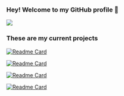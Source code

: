 
### Hey! Welcome to my GitHub profile 👋
![](https://komarev.com/ghpvc/?username=daviiid99&style=plastic&label=My+Profile+Views)

### These are my current projects
[![Readme Card](https://github-readme-stats.vercel.app/api/pin/?username=daviiid99&repo=Pokemon_Little_Little_Village&bg_color=30,e96443,904e95&title_color=fff&text_color=fff)](https://github.com/daviiid99/Pokemon_Little_Little_Village)

[![Readme Card](https://github-readme-stats.vercel.app/api/pin/?username=daviiid99&repo=UNO&bg_color=30,e96443,904e95&title_color=fff&text_color=fff)](https://github.com/daviiid99/UNO)

[![Readme Card](https://github-readme-stats.vercel.app/api/pin/?username=daviiid99&repo=PyDroidGUI&bg_color=30,e96443,904e95&title_color=fff&text_color=fff)](https://github.com/daviiid99/PyDroidGUI)

[![Readme Card](https://github-readme-stats.vercel.app/api/pin/?username=daviiid99&repo=Kotlin_Calculator_Desktop&bg_color=30,e96443,904e95&title_color=fff&text_color=fff)](https://github.com/daviiid99/Kotlin_Calculator_Desktop)
